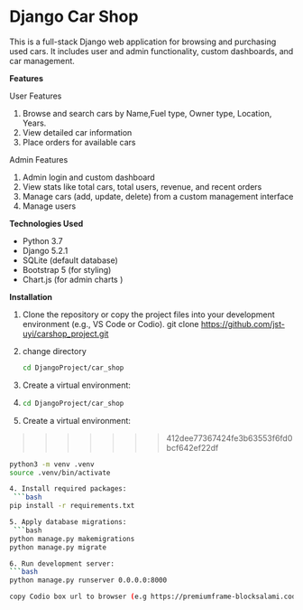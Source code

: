 # Django Car Shop

This is a full-stack Django web application for browsing and purchasing used cars.
It includes user and admin functionality, custom dashboards, and car management.


 **Features**

 User Features
1. Browse and search cars by Name,Fuel type, Owner type, Location, Years.
2. View detailed car information
3. Place orders for available cars

Admin Features
1. Admin login and custom dashboard
2. View stats like total cars, total users, revenue, and recent orders
3. Manage cars (add, update, delete) from a custom management interface
4. Manage users

**Technologies Used**

- Python 3.7
- Django 5.2.1
- SQLite (default database)
- Bootstrap 5 (for styling)
- Chart.js (for admin charts )

 **Installation**

1. Clone the repository or copy the project files into your development environment (e.g., VS Code or Codio).
   git clone https://github.com/jst-uyi/carshop_project.git



2.  change directory
     ```bash
    cd DjangoProject/car_shop   

2. Create a virtual environment:

2. ```bash
   cd DjangoProject/car_shop

3. Create a virtual environment:
>>>>>>> 412dee77367424fe3b63553f6fd0bcf642ef22df
   ```bash
   python3 -m venv .venv
   source .venv/bin/activate

4. Install required packages:         
    ```bash
   pip install -r requirements.txt

5. Apply database migrations:
    ```bash
   python manage.py makemigrations
   python manage.py migrate

6. Run development server:
   ```bash
   python manage.py runserver 0.0.0.0:8000

   copy Codio box url to browser (e.g https://premiumframe-blocksalami.codio-box.uk)     

   

